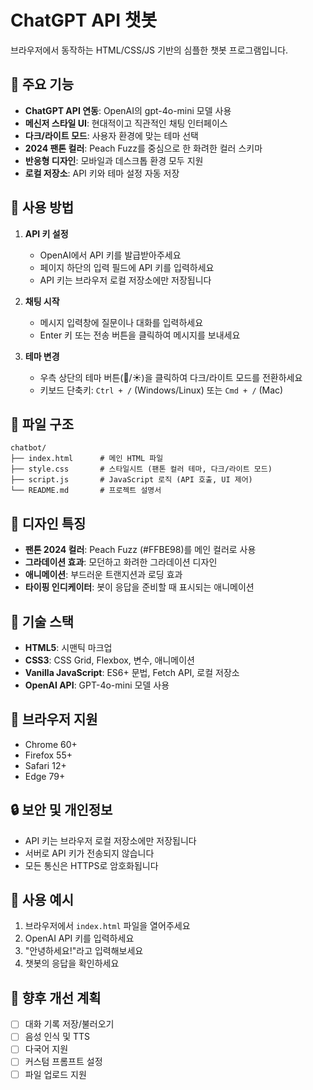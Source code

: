 # ChatGPT API 챗봇

브라우저에서 동작하는 HTML/CSS/JS 기반의 심플한 챗봇 프로그램입니다.

## 🌟 주요 기능

- **ChatGPT API 연동**: OpenAI의 gpt-4o-mini 모델 사용
- **메신저 스타일 UI**: 현대적이고 직관적인 채팅 인터페이스
- **다크/라이트 모드**: 사용자 환경에 맞는 테마 선택
- **2024 팬톤 컬러**: Peach Fuzz를 중심으로 한 화려한 컬러 스키마
- **반응형 디자인**: 모바일과 데스크톱 환경 모두 지원
- **로컬 저장소**: API 키와 테마 설정 자동 저장

## 🚀 사용 방법

1. **API 키 설정**
   - OpenAI에서 API 키를 발급받아주세요
   - 페이지 하단의 입력 필드에 API 키를 입력하세요
   - API 키는 브라우저 로컬 저장소에만 저장됩니다

2. **채팅 시작**
   - 메시지 입력창에 질문이나 대화를 입력하세요
   - Enter 키 또는 전송 버튼을 클릭하여 메시지를 보내세요

3. **테마 변경**
   - 우측 상단의 테마 버튼(🌙/☀️)을 클릭하여 다크/라이트 모드를 전환하세요
   - 키보드 단축키: `Ctrl + /` (Windows/Linux) 또는 `Cmd + /` (Mac)

## 📁 파일 구조

```
chatbot/
├── index.html      # 메인 HTML 파일
├── style.css       # 스타일시트 (팬톤 컬러 테마, 다크/라이트 모드)
├── script.js       # JavaScript 로직 (API 호출, UI 제어)
└── README.md       # 프로젝트 설명서
```

## 🎨 디자인 특징

- **팬톤 2024 컬러**: Peach Fuzz (#FFBE98)를 메인 컬러로 사용
- **그라데이션 효과**: 모던하고 화려한 그라데이션 디자인
- **애니메이션**: 부드러운 트랜지션과 로딩 효과
- **타이핑 인디케이터**: 봇이 응답을 준비할 때 표시되는 애니메이션

## 🔧 기술 스택

- **HTML5**: 시맨틱 마크업
- **CSS3**: CSS Grid, Flexbox, 변수, 애니메이션
- **Vanilla JavaScript**: ES6+ 문법, Fetch API, 로컬 저장소
- **OpenAI API**: GPT-4o-mini 모델 사용

## 📱 브라우저 지원

- Chrome 60+
- Firefox 55+
- Safari 12+
- Edge 79+

## 🔒 보안 및 개인정보

- API 키는 브라우저 로컬 저장소에만 저장됩니다
- 서버로 API 키가 전송되지 않습니다
- 모든 통신은 HTTPS로 암호화됩니다

## 📝 사용 예시

1. 브라우저에서 `index.html` 파일을 열어주세요
2. OpenAI API 키를 입력하세요
3. "안녕하세요!"라고 입력해보세요
4. 챗봇의 응답을 확인하세요

## 🎯 향후 개선 계획

- [ ] 대화 기록 저장/불러오기
- [ ] 음성 인식 및 TTS
- [ ] 다국어 지원
- [ ] 커스텀 프롬프트 설정
- [ ] 파일 업로드 지원
